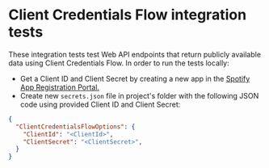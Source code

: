 # Client Credentials Flow integration tests

These integration tests test Web API endpoints that return publicly available data using Client Credentials Flow. In order to run the tests locally:

- Get a Client ID and Client Secret by creating a new app in the [Spotify App Registration Portal.](https://developer.spotify.com/my-applications)
- Create new `secrets.json` file in project's folder with the following JSON code using provided Client ID and Client Secret:

```json
{
  "ClientCredentialsFlowOptions": {
    "ClientId": "<ClientId>",
    "ClientSecret": "<ClientSecret>",
  }
}
```
